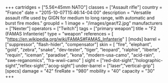 +++
cartridges = ["5.56×45mm NATO"]
classes = ["Assault rifle"]
country = "France"
date = "2015-10-07T15:46:14-04:00"
description = "Versatile assault rifle used by GIGN for medium to long range, with automatic and burst fire modes."
groupId = 1
image = "/images/gear/f2.jpg"
manufacturers = ["Nexter"]
operators = ["Twitch"]
tags = ["primary weapon"]
title = "F2 (FAMAS Infanterie)"
type = "weapon"
references = [
  "https://en.wikipedia.org/wiki/FAMAS#FAMAS_Infanterie"
]
[mods]
  barrel = ["suppressor", "flash-hider", "compensator"]
  skin = [
    "fire",
    "elephant",
    "gold",
    "zebra",
    "snake",
    "dev-tester",
    "tiger",
    "leopard",
    "ralphie",
    "liberte",
    "requin",
    "iceman",
    "paradise",
    "kona",
    "modern-usa-camo",
    "acid-rain",
    "swe-reganomics",
    "fra-wwii-camo"
  ]
  sight = ["red-dot-sight","holographic-sight","reflex-sight","acog-sight"]
  under-barrel = ["laser","vertical-grip"]
[specs]
  damage = "42"
  fireRate = "980"
  mobility = "40"
  capacity = "30"
+++

